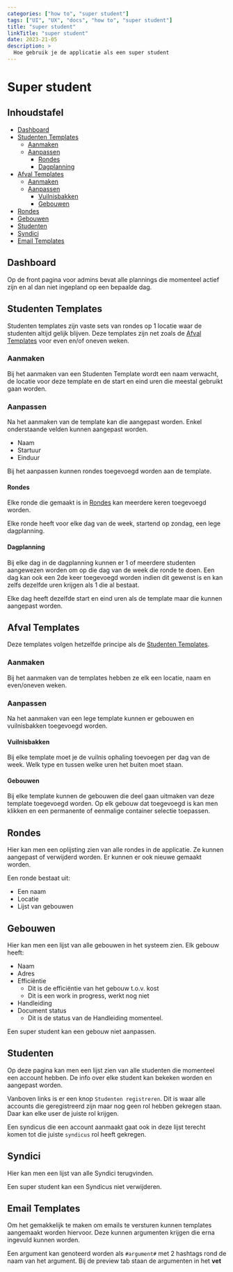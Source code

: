 ```yaml
---
categories: ["how to", "super student"]
tags: ["UI", "UX", "docs", "how to", "super student"]
title: "super student"
linkTitle: "super student"
date: 2023-21-05
description: >
  Hoe gebruik je de applicatie als een super student
---
```


# Super student

## Inhoudstafel

- [Dashboard](#dashboard)
- [Studenten Templates](#studenten-templates)
    - [Aanmaken](#aanmaken)
    - [Aanpassen](#aanpassen)
        - [Rondes](#rondes)
        - [Dagplanning](#dagplanning)
- [Afval Templates](#afval-templates)
    - [Aanmaken](#aanmaken-1)
    - [Aanpassen](#aanpassen-1)
        - [Vuilnisbakken](#vuilnisbakken)
        - [Gebouwen](#gebouwen)
- [Rondes](#rondes)
- [Gebouwen](#gebouwen-1)
- [Studenten](#studenten)
- [Syndici](#syndici)
- [Email Templates](#email-templates)

## Dashboard

Op de front pagina voor admins bevat alle plannings die momenteel actief zijn en al dan niet ingepland op een bepaalde dag.

## Studenten Templates

Studenten templates zijn vaste sets van rondes op 1 locatie waar de studenten altijd gelijk blijven. Deze templates zijn net zoals de [Afval Templates](#afval-templates) voor even en/of oneven weken.

### Aanmaken
Bij het aanmaken van een Studenten Template wordt een naam verwacht, de locatie voor deze template en de start en eind uren die meestal gebruikt gaan worden.

### Aanpassen
Na het aanmaken van de template kan die aangepast worden. Enkel onderstaande velden kunnen aangepast worden.
- Naam
- Startuur
- Einduur

Bij het aanpassen kunnen rondes toegevoegd worden aan de template.

#### Rondes

Elke ronde die gemaakt is in [Rondes](#rondes-1) kan meerdere keren toegevoegd worden.

Elke ronde heeft voor elke dag van de week, startend op zondag, een lege dagplanning.

#### Dagplanning
Bij elke dag in de dagplanning kunnen er 1 of meerdere studenten aangewezen worden om op die dag van de week die ronde te doen.
Een dag kan ook een 2de keer toegevoegd worden indien dit gewenst is en kan zelfs dezelfde uren krijgen als 1 die al bestaat.

Elke dag heeft dezelfde start en eind uren als de template maar die kunnen aangepast worden.

## Afval Templates

Deze templates volgen hetzelfde principe als de [Studenten Templates](#studenten-templates).

### Aanmaken
Bij het aanmaken van de templates hebben ze elk een locatie, naam en even/oneven weken.

### Aanpassen
Na het aanmaken van een lege template kunnen er gebouwen en vuilnisbakken toegevoegd worden.

#### Vuilnisbakken
Bij elke template moet je de vuilnis ophaling toevoegen per dag van de week. Welk type en tussen welke uren het buiten moet staan.

#### Gebouwen
Bij elke template kunnen de gebouwen die deel gaan uitmaken van deze template toegevoegd worden.
Op elk gebouw dat toegevoegd is kan men klikken en een permanente of eenmalige container selectie toepassen.

## Rondes

Hier kan men een oplijsting zien van alle rondes in de applicatie. Ze kunnen aangepast of verwijderd worden.
Er kunnen er ook nieuwe gemaakt worden.

Een ronde bestaat uit:
- Een naam
- Locatie
- Lijst van gebouwen

## Gebouwen

Hier kan men een lijst van alle gebouwen in het systeem zien.
Elk gebouw heeft:
- Naam
- Adres
- Efficiëntie
    - Dit is de efficiëntie van het gebouw t.o.v. kost
    - Dit is een work in progress, werkt nog niet
- Handleiding
- Document status
    - Dit is de status van de Handleiding momenteel.

Een super student kan een gebouw niet aanpassen.

## Studenten

Op deze pagina kan men een lijst zien van alle studenten die momenteel een account hebben. De info over elke student kan bekeken worden en aangepast worden.

Vanboven links is er een knop `Studenten registreren`. Dit is waar alle accounts die geregistreerd zijn maar nog geen rol hebben gekregen staan.
Daar kan elke user de juiste rol krijgen.

Een syndicus die een account aanmaakt gaat ook in deze lijst terecht komen tot die juiste `syndicus` rol heeft gekregen.

## Syndici

Hier kan men een lijst van alle Syndici terugvinden.

Een super student kan een Syndicus niet verwijderen.

## Email Templates

Om het gemakkelijk te maken om emails te versturen kunnen templates aangemaakt worden hiervoor. Deze kunnen argumenten krijgen die erna ingevuld kunnen worden.

Een argument kan genoteerd worden als `#argument#` met 2 hashtags rond de naam van het argument. Bij de preview tab staan de argumenten in het **vet**
